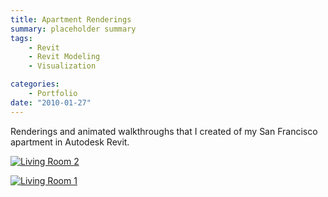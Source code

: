 ```yaml
---
title: Apartment Renderings
summary: placeholder summary
tags:
    - Revit
    - Revit Modeling
    - Visualization

categories:
    - Portfolio
date: "2010-01-27"
---
```


Renderings and animated walkthroughs that I created of my San Francisco apartment in Autodesk Revit.

[![](http://www.ericanastas.com/wp-content/uploads/2010/01/Living-Room-2-636x424.jpg "Living Room 2")](Living-Room-2.jpg)

[![](http://www.ericanastas.com/wp-content/uploads/2010/01/Living-Room-1-636x424.jpg "Living Room 1")](Living-Room-1.jpg)
